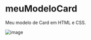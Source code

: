 # meuModeloCard
Meu modelo de Card em HTML e CSS.


![image](https://user-images.githubusercontent.com/106188291/226150658-f78f2a79-d8ac-4ecc-832c-51c9850b0617.png)
